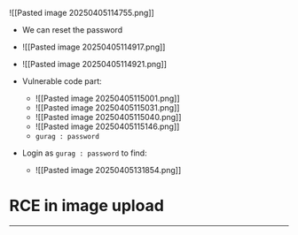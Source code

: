 ![[Pasted image 20250405114755.png]]
- We can reset the password
- ![[Pasted image 20250405114917.png]]
- ![[Pasted image 20250405114921.png]]
- Vulnerable code part:
	- ![[Pasted image 20250405115001.png]]
	- ![[Pasted image 20250405115031.png]]
	- ![[Pasted image 20250405115040.png]]
	- ![[Pasted image 20250405115146.png]]
	- `gurag : password`

- Login as `gurag : password` to find:
	- ![[Pasted image 20250405131854.png]]


# RCE in image upload
----
